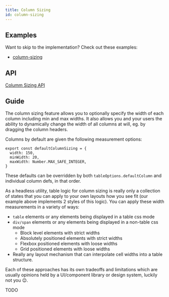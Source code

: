 ```yaml
---
title: Column Sizing
id: column-sizing
---
```


## Examples

Want to skip to the implementation? Check out these examples:

- [column-sizing](../examples/react/column-sizing)

## API

[Columm Sizing API](../api/column-sizing.md)

## Guide

The column sizing feature allows you to optionally specify the width of each column including min and max widths. It also allows you and your users the ability to dynamically change the width of all columns at will, eg. by dragging the column headers.

Columns by default are given the following measurement options:

```tsx
export const defaultColumnSizing = {
  width: 150,
  minWidth: 20,
  maxWidth: Number.MAX_SAFE_INTEGER,
}
```

These defaults can be overridden by both `tableOptions.defaultColumn` and individual column defs, in that order.

As a headless utility, table logic for column sizing is really only a collection of states that you can apply to your own layouts how you see fit (our example above implements 2 styles of this logic). You can apply these width measurements in a variety of ways:

- `table` elements or any elements being displayed in a table css mode
- `div/span` elements or any elements being displayed in a non-table css mode
  - Block level elements with strict widths
  - Absolutely positioned elements with strict widths
  - Flexbox positioned elements with loose widths
  - Grid positioned elements with loose widths
- Really any layout mechanism that can interpolate cell widths into a table structure.

Each of these approaches has its own tradeoffs and limitations which are usually opinions held by a UI/component library or design system, luckily not you 😉.

TODO
